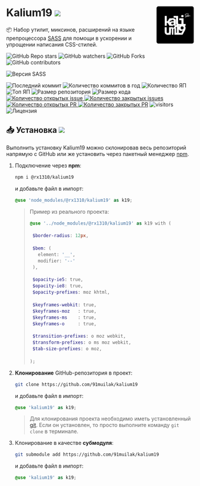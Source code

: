 <img title="Логотип проекта" src=".github/logo.png" alt="Logo" width="100px" align="right" /> Kalium19 ![](https://img.shields.io/github/package-json/version/91muilak/kalium19?label=%20)
======
:package: Набор утилит, миксинов, расширений на языке препроцессора [SASS](https://github.com/sass) для помощи в ускорении и упрощении написания CSS-стилей.

![GitHub Repo stars](https://img.shields.io/github/stars/91muilak/kalium19?style=social)
![GitHub watchers](https://img.shields.io/github/watchers/91muilak/kalium19?style=social)
![GitHub Forks](https://img.shields.io/github/forks/91muilak/kalium19?style=social)
![GitHub contributors](https://img.shields.io/github/contributors/91muilak/kalium19?style=social&logo=github)


![Версия SASS](https://img.shields.io/github/package-json/dependency-version/91muilak/kalium19/dev/sass/main?label=SASS)

![Последний коммит](https://img.shields.io/github/last-commit/91muilak/kalium19)
![Количество коммитов в год](https://img.shields.io/github/commit-activity/y/91muilak/kalium19)
![Количество ЯП](https://img.shields.io/github/languages/count/91muilak/kalium19?color=fff)
![Топ ЯП](https://img.shields.io/github/languages/top/91muilak/kalium19?color=C76494)
![Размер репозитория](https://img.shields.io/github/repo-size/91muilak/kalium19?color=ffb600)
![Размер кода](https://img.shields.io/github/languages/code-size/91muilak/kalium19)
[![Количество открытых issue](https://img.shields.io/github/issues-raw/91muilak/kalium19)
![Количество закрытых issues](https://img.shields.io/github/issues-closed-raw/91muilak/kalium19?color=354a6d)](https://github.com/91muilak/kalium19/issues)
[![Количество открытых PR](https://img.shields.io/github/issues-pr-raw/91muilak/kalium19?label=open%20PR%27s)
![Количество закрытых PR](https://img.shields.io/github/issues-pr-closed-raw/91muilak/kalium19?label=closed%20PR%27s)](https://github.com/91muilak/kalium19/pulls)
![visitors](https://visitor-badge.laobi.icu/badge?page_id=91muilak.kalium19)
![Лицензия](https://img.shields.io/github/license/91muilak/kalium19)


## 📥 Установка ![](https://img.shields.io/github/package-json/version/91muilak/kalium19/main?label=%20)
Выполнить установку Kalium19 можно склонировав весь репозиторий напрямую с GitHub или же установить через пакетный менеджер [npm](https://nodejs.org/en/download/).

1. Подключение через **npm**:

    ```bash
    npm i @rx1310/kalium19
    ```
    и добавьте файл в импорт:
    ```scss
    @use 'node_modules/@rx1310/kalium19' as k19;
    ```

    > Пример из реального проекта:
    > ```scss
    > @use '../node_modules/@rx1310/kalium19' as k19 with (
    >
    >  $border-radius: 12px,
    >
    >  $bem: (
    >    element: '__',
    >    modifier: '--'
    >  ),
    >
    >  $opacity-ie5: true,
    >  $opacity-ie8: true,
    >  $opacity-prefixes: moz khtml,
    >
    >  $keyframes-webkit: true,
    >  $keyframes-moz   : true,
    >  $keyframes-ms    : true,
    >  $keyframes-o     : true,
    >
    >  $transition-prefixes: o moz webkit,
    >  $transform-prefixes: o ms moz webkit,
    >  $tab-size-prefixes: o moz,
    >
    > );
    > ```

2. **Клонирование** GitHub-репозитория в проект:

    ```bash
    git clone https://github.com/91muilak/kalium19
    ```
    и добавьте файл в импорт:
    ```scss
    @use 'kalium19' as k19;
    ```

    > Для клонирования проекта необходимо иметь установленный [git](https://git-scm.com/downloads). Если он установлен, то просто выполните команду `git clone` в терминале.

3. Клонирование в качестве **субмодуля**:

    ```bash
    git submodule add https://github.com/91muilak/kalium19
    ```
    и добавьте файл в импорт:
    ```scss
    @use 'kalium19' as k19;
    ```
